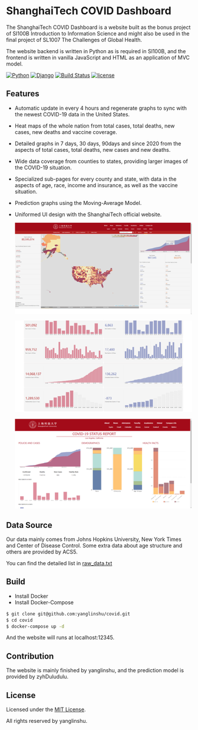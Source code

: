 # ShanghaiTech COVID Dashboard

The ShanghaiTech COVID Dashboard is a website built as the bonus project of SI100B Introduction to Information Science and might also be used in the final project of SL1007 The Challenges of Global Health.  

The website backend is written in Python as is required in SI100B, and the frontend is written in vanilla JavaScript and HTML as an application of MVC model.

[![Python](https://img.shields.io/badge/python-3.8.0-blue.svg?style=flat-square)](https://www.python.org/downloads/release/python-362/) [![Django](https://img.shields.io/badge/django-3.2.9-blue.svg?style=flat-square)](https://www.djangoproject.com/) [![Build Status](https://travis-ci.org/QingdaoU/OnlineJudge.svg?branch=master)](https://travis-ci.org/QingdaoU/OnlineJudge) [![license](https://img.shields.io/github/license/liangliangyy/djangoblog.svg)]()

## Features

- Automatic update in every 4 hours and regenerate graphs to sync with the newest COVID-19 data in the United States.

- Heat maps of the whole nation from total cases, total deaths, new cases, new deaths and vaccine coverage.

- Detailed graphs in 7 days, 30 days, 90days and since 2020 from the aspects of total cases, total deaths, new cases and new deaths.

- Wide data coverage from counties to states, providing larger images of the COVID-19 situation.

- Specialized sub-pages for every county and state, with data in the aspects of age, race, income and insurance, as well as the vaccine situation.

- Prediction graphs using the Moving-Average Model.

- Uniformed UI design with the ShanghaiTech official website.

  ![](static/index1.png)

  ![index2](static/index2.png)

  
  
  ![](static/subpage.png)



## Data Source

Our data mainly comes from Johns Hopkins University, New York Times and Center of Disease Control. Some extra data about age structure and others are provided by ACS5. 

You can find the detailed list in [raw_data.txt](./static/raw_data.txt)



## Build

- Install Docker
- Install Docker-Compose

```bash
$ git clone git@github.com:yanglinshu/covid.git
$ cd covid
$ docker-compose up -d
```
And the website will runs at localhost:12345.



## Contribution

The website is mainly finished by yanglinshu, and the prediction model is provided by zyhDuludulu.



## License

Licensed under the [MIT License](./LICENSE).

All rights reserved by yanglinshu.

